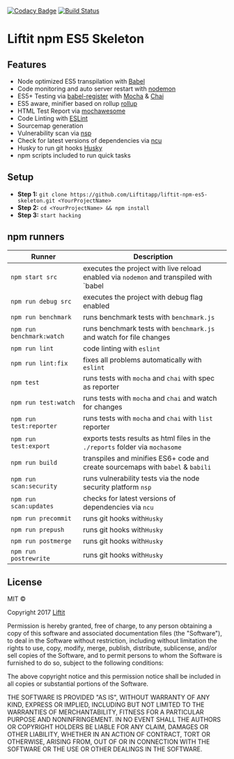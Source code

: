 [![Codacy Badge](https://api.codacy.com/project/badge/Grade/f881e79421544fff94ff913412bc28ed)](https://www.codacy.com/app/Liftit/liftit-npm-es5-skeleton?utm_source=github.com&amp;utm_medium=referral&amp;utm_content=Liftitapp/liftit-npm-es5-skeleton&amp;utm_campaign=Badge_Grade) [![Build Status](https://semaphoreci.com/api/v1/liftit/liftit-npm-es5-skeleton/branches/master/shields_badge.svg)](https://semaphoreci.com/liftit/liftit-npm-es5-skeleton)

# Liftit npm ES5 Skeleton

## Features

- Node optimized ES5 transpilation with [Babel](https://github.com/babel/babel)
- Code monitoring and auto server restart with [nodemon](https://github.com/remy/nodemon)
- ES5+ Testing via [babel-register](https://github.com/babel/babel/tree/master/packages/babel-register) with [Mocha](https://github.com/mochajs/mocha) & [Chai](https://github.com/chaijs/chai)
- ES5 aware, minifier based on rollup [rollup](https://github.com/rollup/rollup)
- HTML Test Report via [mochawesome](https://github.com/adamgruber/mochawesome)
- Code Linting with [ESLint](https://github.com/eslint/eslint)
- Sourcemap generation
- Vulnerability scan via [nsp](https://github.com/nodesecurity/nsp)
- Check for latest versions of dependencies via [ncu](https://github.com/tjunnone/npm-check-updates)
- Husky to run git hooks [Husky](https://github.com/typicode/husky)
- npm scripts included to run quick tasks

## Setup

- **Step 1:** `git clone https://github.com/Liftitapp/liftit-npm-es5-skeleton.git <YourProjectName>`
- **Step 2:** `cd <YourProjectName> && npm install`
- **Step 3:** `start hacking`

## npm runners

| Runner | Description |
| --- | --- |
| `npm start src` | executes the project with live reload enabled via `nodemon` and transpiled with `babel|node`
| `npm run debug src` | executes the project with debug flag enabled
| `npm run benchmark` | runs benchmark tests with `benchmark.js`
| `npm run benchmark:watch` | runs benchmark tests with `benchmark.js` and watch for file changes
| `npm run lint` | code linting with `eslint`
| `npm run lint:fix` | fixes all problems automatically with `eslint`
| `npm test` | runs tests with `mocha` and `chai` with spec as reporter
| `npm run test:watch` | runs tests with `mocha` and `chai` and watch for changes
| `npm run test:reporter` | runs tests with `mocha` and `chai` with `list` reporter
| `npm run test:export` | exports tests results as html files in the `./reports` folder via `mochasome`
| `npm run build` | transpiles and minifies ES6+ code and create sourcemaps with `babel` & `babili`
| `npm run scan:security` | runs vulnerability tests via the node security platform `nsp`
| `npm run scan:updates` | checks for latest versions of dependencies via `ncu`
| `npm run precommit` | runs git hooks with`Husky`
| `npm run prepush` | runs git hooks with`Husky`
| `npm run postmerge` | runs git hooks with`Husky`
| `npm run postrewrite` | runs git hooks with`Husky`

## License

MIT ©

Copyright 2017 [Liftit](https://liftit.co)

Permission is hereby granted, free of charge, to any person obtaining a copy of this software and associated documentation files (the "Software"), to deal in the Software without restriction, including without limitation the rights to use, copy, modify, merge, publish, distribute, sublicense, and/or sell copies of the Software, and to permit persons to whom the Software is furnished to do so, subject to the following conditions:

The above copyright notice and this permission notice shall be included in all copies or substantial portions of the Software.

THE SOFTWARE IS PROVIDED "AS IS", WITHOUT WARRANTY OF ANY KIND, EXPRESS OR IMPLIED, INCLUDING BUT NOT LIMITED TO THE WARRANTIES OF MERCHANTABILITY, FITNESS FOR A PARTICULAR PURPOSE AND NONINFRINGEMENT. IN NO EVENT SHALL THE AUTHORS OR COPYRIGHT HOLDERS BE LIABLE FOR ANY CLAIM, DAMAGES OR OTHER LIABILITY, WHETHER IN AN ACTION OF CONTRACT, TORT OR OTHERWISE, ARISING FROM, OUT OF OR IN CONNECTION WITH THE SOFTWARE OR THE USE OR OTHER DEALINGS IN THE SOFTWARE.